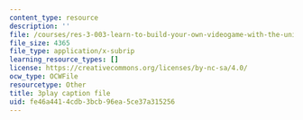 ```yaml
---
content_type: resource
description: ''
file: /courses/res-3-003-learn-to-build-your-own-videogame-with-the-unity-game-engine-and-microsoft-kinect-january-iap-2017/fe46a4414cdb3bcb96ea5ce37a315256_jXtqyQuLlnk.srt
file_size: 4365
file_type: application/x-subrip
learning_resource_types: []
license: https://creativecommons.org/licenses/by-nc-sa/4.0/
ocw_type: OCWFile
resourcetype: Other
title: 3play caption file
uid: fe46a441-4cdb-3bcb-96ea-5ce37a315256
---
```

